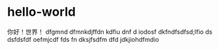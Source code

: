 # hello-world
你好！世界！
dfgmnd dfmnkdjffdn kdfiu dnf d  iodosf
dkfndfsdfsd;lfio ds dsfdsfdf oefmjcdf fds
fn dksjfsdfm dfd
jdkjiohdfmdio
